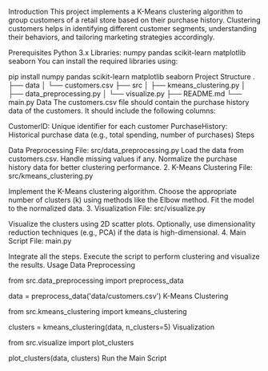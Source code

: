 Introduction This project implements a K-Means clustering algorithm to group customers of a retail store based on their purchase history. Clustering customers helps in identifying different customer segments, understanding their behaviors, and tailoring marketing strategies accordingly.

Prerequisites Python 3.x Libraries: numpy pandas scikit-learn matplotlib seaborn You can install the required libraries using:

pip install numpy pandas scikit-learn matplotlib seaborn Project Structure . ├── data │ └── customers.csv ├── src │ ├── kmeans_clustering.py │ ├── data_preprocessing.py │ └── visualize.py ├── README.md └── main.py Data The customers.csv file should contain the purchase history data of the customers. It should include the following columns:

CustomerID: Unique identifier for each customer PurchaseHistory: Historical purchase data (e.g., total spending, number of purchases) Steps

Data Preprocessing File: src/data_preprocessing.py Load the data from customers.csv. Handle missing values if any. Normalize the purchase history data for better clustering performance. 2. K-Means Clustering File: src/kmeans_clustering.py

Implement the K-Means clustering algorithm. Choose the appropriate number of clusters (k) using methods like the Elbow method. Fit the model to the normalized data. 3. Visualization File: src/visualize.py

Visualize the clusters using 2D scatter plots. Optionally, use dimensionality reduction techniques (e.g., PCA) if the data is high-dimensional. 4. Main Script File: main.py

Integrate all the steps. Execute the script to perform clustering and visualize the results. Usage Data Preprocessing

from src.data_preprocessing import preprocess_data

data = preprocess_data('data/customers.csv') K-Means Clustering

from src.kmeans_clustering import kmeans_clustering

clusters = kmeans_clustering(data, n_clusters=5) Visualization

from src.visualize import plot_clusters

plot_clusters(data, clusters) Run the Main Script

